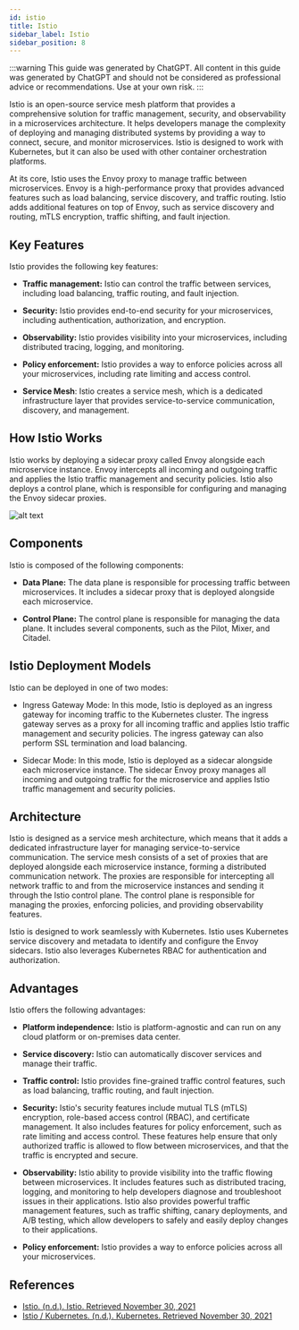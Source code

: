 ```yaml
---
id: istio
title: Istio
sidebar_label: Istio
sidebar_position: 8
---
```


:::warning
This guide was generated by ChatGPT. All content in this guide was generated by ChatGPT and should not be considered as professional advice or recommendations. Use at your own risk.
:::

Istio is an open-source service mesh platform that provides a comprehensive solution for traffic management, security, and observability in a microservices architecture. It helps developers manage the complexity of deploying and managing distributed systems by providing a way to connect, secure, and monitor microservices. Istio is designed to work with Kubernetes, but it can also be used with other container orchestration platforms.

At its core, Istio uses the Envoy proxy to manage traffic between microservices. Envoy is a high-performance proxy that provides advanced features such as load balancing, service discovery, and traffic routing. Istio adds additional features on top of Envoy, such as service discovery and routing, mTLS encryption, traffic shifting, and fault injection.

## Key Features

Istio provides the following key features:

- **Traffic management:** Istio can control the traffic between services, including load balancing, traffic routing, and fault injection.

- **Security:** Istio provides end-to-end security for your microservices, including authentication, authorization, and encryption.

- **Observability:** Istio provides visibility into your microservices, including distributed tracing, logging, and monitoring.

- **Policy enforcement:** Istio provides a way to enforce policies across all your microservices, including rate limiting and access control.

- **Service Mesh**: Istio creates a service mesh, which is a dedicated infrastructure layer that provides service-to-service communication, discovery, and management.

## How Istio Works

Istio works by deploying a sidecar proxy called Envoy alongside each microservice instance. Envoy intercepts all incoming and outgoing traffic and applies the Istio traffic management and security policies. Istio also deploys a control plane, which is responsible for configuring and managing the Envoy sidecar proxies.

![alt text](https://istio.io/latest/docs/ops/deployment/architecture/arch.svg "Istio")

## Components

Istio is composed of the following components:

- **Data Plane:** The data plane is responsible for processing traffic between microservices. It includes a sidecar proxy that is deployed alongside each microservice.

- **Control Plane:** The control plane is responsible for managing the data plane. It includes several components, such as the Pilot, Mixer, and Citadel.

## Istio Deployment Models

Istio can be deployed in one of two modes:

- Ingress Gateway Mode: In this mode, Istio is deployed as an ingress gateway for incoming traffic to the Kubernetes cluster. The ingress gateway serves as a proxy for all incoming traffic and applies Istio traffic management and security policies. The ingress gateway can also perform SSL termination and load balancing.

- Sidecar Mode: In this mode, Istio is deployed as a sidecar alongside each microservice instance. The sidecar Envoy proxy manages all incoming and outgoing traffic for the microservice and applies Istio traffic management and security policies.

## Architecture

Istio is designed as a service mesh architecture, which means that it adds a dedicated infrastructure layer for managing service-to-service communication. The service mesh consists of a set of proxies that are deployed alongside each microservice instance, forming a distributed communication network. The proxies are responsible for intercepting all network traffic to and from the microservice instances and sending it through the Istio control plane. The control plane is responsible for managing the proxies, enforcing policies, and providing observability features.

Istio is designed to work seamlessly with Kubernetes. Istio uses Kubernetes service discovery and metadata to identify and configure the Envoy sidecars. Istio also leverages Kubernetes RBAC for authentication and authorization.

## Advantages

Istio offers the following advantages:

- **Platform independence:** Istio is platform-agnostic and can run on any cloud platform or on-premises data center.

- **Service discovery:** Istio can automatically discover services and manage their traffic.

- **Traffic control:** Istio provides fine-grained traffic control features, such as load balancing, traffic routing, and fault injection.

- **Security:** Istio's security features include mutual TLS (mTLS) encryption, role-based access control (RBAC), and certificate management. It also includes features for policy enforcement, such as rate limiting and access control. These features help ensure that only authorized traffic is allowed to flow between microservices, and that the traffic is encrypted and secure.

- **Observability:** Istio ability to provide visibility into the traffic flowing between microservices. It includes features such as distributed tracing, logging, and monitoring to help developers diagnose and troubleshoot issues in their applications. Istio also provides powerful traffic management features, such as traffic shifting, canary deployments, and A/B testing, which allow developers to safely and easily deploy changes to their applications.


- **Policy enforcement:** Istio provides a way to enforce policies across all your microservices.

## References

- [Istio. (n.d.). Istio. Retrieved November 30, 2021](https://istio.io/)
- [Istio / Kubernetes. (n.d.). Kubernetes. Retrieved November 30, 2021](https://kubernetes.io/docs/concepts/cluster-administration/networking/#istio)
